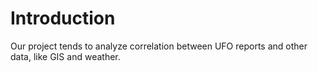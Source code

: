 # Introduction

Our project tends to analyze correlation between UFO reports and other data, like GIS and weather.
